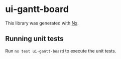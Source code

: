 # ui-gantt-board

This library was generated with [Nx](https://nx.dev).

## Running unit tests

Run `nx test ui-gantt-board` to execute the unit tests.
